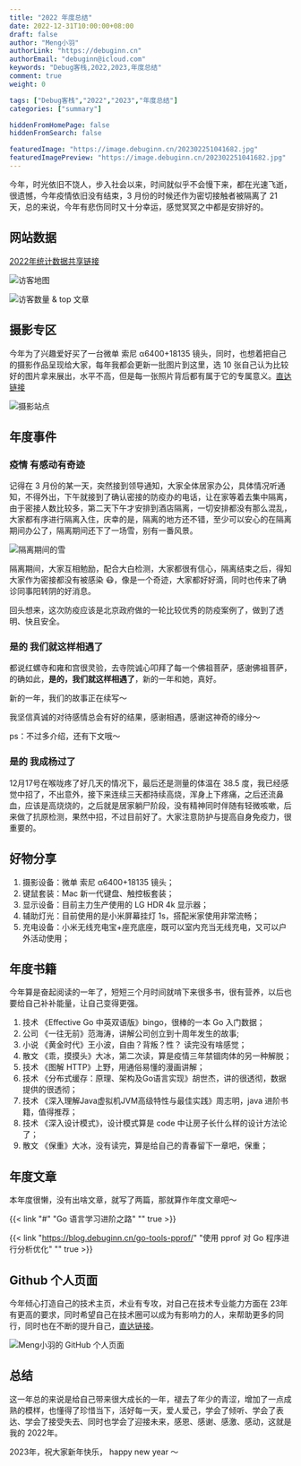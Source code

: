 ```yaml
---
title: "2022 年度总结"
date: 2022-12-31T10:00:00+08:00
draft: false
author: "Meng小羽"
authorLink: "https://debuginn.cn"
authorEmail: "debuginn@icloud.com"
keywords: "Debug客栈,2022,2023,年度总结"
comment: true
weight: 0

tags: ["Debug客栈","2022","2023","年度总结"]
categories: ["summary"]

hiddenFromHomePage: false
hiddenFromSearch: false

featuredImage: "https://image.debuginn.cn/202302251041682.jpg"
featuredImagePreview: "https://image.debuginn.cn/202302251041682.jpg"
---
```


今年，时光依旧不饶人，步入社会以来，时间就似乎不会慢下来，都在光速飞逝，很遗憾，今年疫情依旧没有结束，3 月份的时候还作为密切接触者被隔离了 21 天，总的来说，今年有悲伤同时又十分幸运，感觉冥冥之中都是安排好的。

## 网站数据

[2022年统计数据共享链接](https://analytics.google.com/analytics/web/#/p260538804/reports/reportinghub?params=_u.dateOption%3DyearToDate%26_u.comparisonOption%3Ddisabled)

![访客地图](https://image.debuginn.cn/202302251044940.jpg)

![访客数量 & top 文章](https://image.debuginn.cn/202302251044112.jpg)

## 摄影专区

今年为了兴趣爱好买了一台微单 索尼 α6400+18135 镜头，同时，也想着把自己的摄影作品呈现给大家，每年我都会更新一批图片到这里，选 10 张自己认为比较好的图片拿来展出，水平不高，但是每一张照片背后都有属于它的专属意义。[直达链接](https://photo.debuginn.cn)

![摄影站点](https://image.debuginn.cn/202302251045907.jpg)

## 年度事件

### 疫情 有感动有奇迹

记得在 3 月份的某一天，突然接到领导通知，大家全体居家办公，具体情况听通知，不得外出，下午就接到了确认密接的防疫办的电话，让在家等着去集中隔离，由于密接人数比较多，第二天下午才安排到酒店隔离，一切安排都没有那么混乱，大家都有序进行隔离入住，庆幸的是，隔离的地方还不错，至少可以安心的在隔离期间办公了，隔离期间还下了一场雪，别有一番风景。

![隔离期间的雪](https://image.debuginn.cn/202302251046480.jpeg)

隔离期间，大家互相勉励，配合大白检测，大家都很有信心，隔离结束之后，得知大家作为密接都没有被感染 😷，像是一个奇迹，大家都好好滴，同时也传来了确诊同事阳转阴的好消息。

回头想来，这次防疫应该是北京政府做的一轮比较优秀的防疫案例了，做到了透明、快且安全。

### 是的 我们就这样相遇了

都说红螺寺和雍和宫很灵验，去寺院诚心叩拜了每一个佛祖菩萨，感谢佛祖菩萨，的确如此，**是的，我们就这样相遇了**，新的一年和她，真好。

新的一年，我们的故事正在续写～

我坚信真诚的对待感情总会有好的结果，感谢相遇，感谢这神奇的缘分～

ps：不过多介绍，还有下文哦～

### 是的 我成杨过了

12月17号在喉咙疼了好几天的情况下，最后还是测量的体温在 38.5 度，我已经感觉中招了，不出意外，接下来连续三天都持续高烧，浑身上下疼痛，之后还流鼻血，应该是高烧烧的，之后就是居家躺尸阶段，没有精神同时伴随有轻微咳嗽，后来做了抗原检测，果然中招，不过目前好了。大家注意防护与提高自身免疫力，很重要的。

## 好物分享

1. 摄影设备：微单 索尼 α6400+18135 镜头；
2. 键鼠套装：Mac 新一代键盘、触控板套装；
3. 显示设备：目前主力生产使用的 LG HDR 4k 显示器；
4. 辅助灯光：目前使用的是小米屏幕挂灯 1s，搭配米家使用非常流畅；
5. 充电设备：小米无线充电宝+座充底座，既可以室内充当无线充电，又可以户外活动使用；

## 年度书籍

今年算是奋起阅读的一年了，短短三个月时间就啃下来很多书，很有营养，以后也要给自己补补能量，让自己变得更强。

1. 技术 《Effective Go 中英双语版》bingo，很棒的一本 Go 入门数据；
2. 公司 《一往无前》范海涛，讲解公司创立到十周年发生的故事;
3. 小说 《黄金时代》王小波，自由？背叛？性？ 读完没有啥感觉；
4. 散文 《乖，摸摸头》大冰，第二次读，算是疫情三年禁锢肉体的另一种解脱；
5. 技术 《图解 HTTP》上野，用通俗易懂的漫画讲解；
6. 技术 《分布式缓存：原理、架构及Go语言实现》胡世杰，讲的很透彻，数据提供的很透彻；
7. 技术 《深入理解Java虚拟机JVM高级特性与最佳实践》周志明，java 进阶书籍，值得推荐；
8. 技术 《深入设计模式》，设计模式算是 code 中让房子长什么样的设计方法论了；
9. 散文 《保重》大冰，没有读完，算是给自己的青春留下一章吧，保重；

## 年度文章

本年度很懒，没有出啥文章，就写了两篇，那就算作年度文章吧～

{{< link "#" "Go 语言学习进阶之路" "" true >}}

{{< link "https://blog.debuginn.cn/go-tools-pprof/" "使用 pprof 对 Go 程序进行分析优化" "" true >}}

## Github 个人页面

今年倾心打造自己的技术主页，术业有专攻，对自己在技术专业能力方面在 23年有更高的要求，同时希望自己在技术圈可以成为有影响力的人，来帮助更多的同行，同时也在不断的提升自己，[直达链接](https://github.com/debuginn)。

![Meng小羽的 GitHub 个人页面](https://image.debuginn.cn/202302251051076.jpg)

## 总结

这一年总的来说是给自己带来很大成长的一年，褪去了年少的青涩，增加了一点成熟的模样，也懂得了珍惜当下，活好每一天，爱人爱己，学会了倾听、学会了表达、学会了接受失去、同时也学会了迎接未来，感恩、感谢、感激、感动，这就是我的 2022年。

2023年，祝大家新年快乐， happy new year ～


